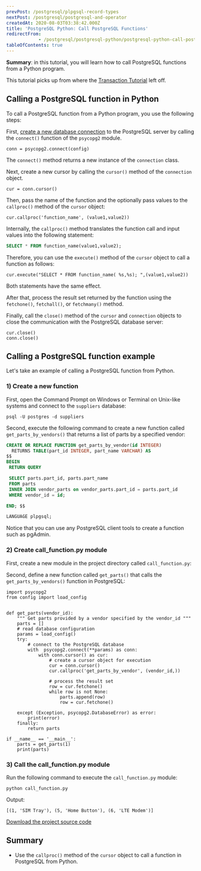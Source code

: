 ```yaml
---
prevPost: /postgresql/plpgsql-record-types
nextPost: /postgresql/postgresql-and-operator
createdAt: 2020-08-03T03:38:42.000Z
title: 'PostgreSQL Python: Call PostgreSQL Functions'
redirectFrom: 
            - /postgresql/postgresql-python/postgresql-python-call-postgresql-functions
tableOfContents: true
---
```


**Summary**: in this tutorial, you will learn how to call PostgreSQL functions from a Python program.

This tutorial picks up from where the [Transaction Tutorial](/postgresql/postgresql-python/transaction) left off.

## Calling a PostgreSQL function in Python

To call a PostgreSQL function from a Python program, you use the following steps:

First, [create a new database connection](/postgresql/postgresql-python/connect) to the PostgreSQL server by calling the `connect()` function of the `psycopg2` module.

```
conn = psycopg2.connect(config)
```

The `connect()` method returns a new instance of the `connection` class.

Next, create a new cursor by calling the `cursor()` method of the `connection` object.

```
cur = conn.cursor()
```

Then, pass the name of the function and the optionally pass values to the `callproc()` method of the `cursor` object:

```
cur.callproc('function_name', (value1,value2))
```

Internally, the `callproc()` method translates the function call and input values into the following statement:

```sql
SELECT * FROM function_name(value1,value2);
```

Therefore, you can use the `execute()` method of the `cursor` object to call a function as follows:

```
cur.execute("SELECT * FROM function_name( %s,%s); ",(value1,value2))
```

Both statements have the same effect.

After that, process the result set returned by the function using the `fetchone()`, `fetchall()`, or `fetchmany()` method.

Finally, call the `close()` method of the `cursor` and `connection` objects to close the communication with the PostgreSQL database server:

```
cur.close()
conn.close()
```

## Calling a PostgreSQL function example

Let's take an example of calling a PostgreSQL function from Python.

### 1) Create a new function

First, open the Command Prompt on Windows or Terminal on Unix-like systems and connect to the `suppliers` database:

```
psql -U postgres -d suppliers
```

Second, execute the following command to create a new function called `get_parts_by_vendors()` that returns a list of parts by a specified vendor:

```sql
CREATE OR REPLACE FUNCTION get_parts_by_vendor(id INTEGER)
  RETURNS TABLE(part_id INTEGER, part_name VARCHAR) AS
$$
BEGIN
 RETURN QUERY

 SELECT parts.part_id, parts.part_name
 FROM parts
 INNER JOIN vendor_parts on vendor_parts.part_id = parts.part_id
 WHERE vendor_id = id;

END; $$

LANGUAGE plpgsql;
```

Notice that you can use any PostgreSQL client tools to create a function such as pgAdmin.

### 2) Create call_function.py module

First, create a new module in the project directory called `call_function.py`:

Second, define a new function called `get_parts()` that calls the `get_parts_by_vendors()` function in PostgreSQL:

```
import psycopg2
from config import load_config


def get_parts(vendor_id):
    """ Get parts provided by a vendor specified by the vendor_id """
    parts = []
    # read database configuration
    params = load_config()
    try:
        # connect to the PostgreSQL database
        with  psycopg2.connect(**params) as conn:
            with conn.cursor() as cur:
                # create a cursor object for execution
                cur = conn.cursor()
                cur.callproc('get_parts_by_vendor', (vendor_id,))

                # process the result set
                row = cur.fetchone()
                while row is not None:
                    parts.append(row)
                    row = cur.fetchone()

    except (Exception, psycopg2.DatabaseError) as error:
        print(error)
    finally:
        return parts

if __name__ == '__main__':
    parts = get_parts(1)
    print(parts)
```

### 3) Call the call_function.py module

Run the following command to execute the `call_function.py` module:

```
python call_function.py
```

Output:

```
[(1, 'SIM Tray'), (5, 'Home Button'), (6, 'LTE Modem')]
```

[Download the project source code](/postgresqltutorial_data/call_function.zip)

## Summary

- Use the `callproc()` method of the `cursor` object to call a function in PostgreSQL from Python.
